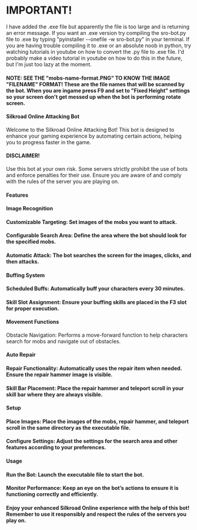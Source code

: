 # IMPORTANT!

I have added the .exe file but apparently the file is too large and is returning an error message. If you want an .exe version try compiling the sro-bot.py file to .exe by typing "pyinstaller --onefile -w sro-bot.py" in your terminal. If you are having trouble compiling it to .exe or an absolute noob in python, try watching tutorials in youtube on how to convert the .py file to .exe file. I'd probably make a video tutorial in youtube on how to do this in the future, but I'm just too lazy at the moment.

#### NOTE: SEE THE "mobs-name-format.PNG" TO KNOW THE IMAGE "FILENAME" FORMAT! These are the file names that will be scanned by the bot. When you are ingame press F9 and set to "Fixed Height" settings so your screen don't get messed up when the bot is performing rotate screen.


#### Silkroad Online Attacking Bot

Welcome to the Silkroad Online Attacking Bot! This bot is designed to enhance your gaming experience by automating certain actions, helping you to progress faster in the game.

#### DISCLAIMER!

Use this bot at your own risk. Some servers strictly prohibit the use of bots and enforce penalties for their use. Ensure you are aware of and comply with the rules of the server you are playing on.

#### Features

#### Image Recognition

#### Customizable Targeting: Set images of the mobs you want to attack.

#### Configurable Search Area: Define the area where the bot should look for the specified mobs.

#### Automatic Attack: The bot searches the screen for the images, clicks, and then attacks.


#### Buffing System

#### Scheduled Buffs: Automatically buff your characters every 30 minutes.

#### Skill Slot Assignment: Ensure your buffing skills are placed in the F3 slot for proper execution.


#### Movement Functions

Obstacle Navigation: Performs a move-forward function to help characters search for mobs and navigate out of obstacles.

#### Auto Repair
#### Repair Functionality: Automatically uses the repair item when needed. Ensure the repair hammer image is visible.

#### Skill Bar Placement: Place the repair hammer and teleport scroll in your skill bar where they are always visible.

#### Setup
#### Place Images: Place the images of the mobs, repair hammer, and teleport scroll in the same directory as the executable file.

#### Configure Settings: Adjust the settings for the search area and other features according to your preferences.

#### Usage
#### Run the Bot:</b> Launch the executable file to start the bot.

 #### Monitor Performance: Keep an eye on the bot’s actions to ensure it is functioning correctly and efficiently.

#### Enjoy your enhanced Silkroad Online experience with the help of this bot! Remember to use it responsibly and respect the rules of the servers you play on.

